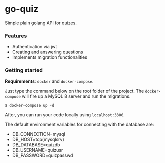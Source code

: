 # go-quiz

Simple plain golang API for quizes.

### Features

- Authentication via jwt
- Creating and answering questions
- Implements migration functionalities

### Getting started

**Requirements**: `docker` and `docker-compose`.

Just type the command below on the root folder of the project. The `docker-compose`
will fire up a MySQL 8 server and run the migrations.

    $ docker-compose up -d

After, you can run your code locally using `localhost:3306`.

The default environment variables for connecting with the database are:

- DB_CONNECTION=mysql
- DB_HOST=tcp(mysqlsrv)
- DB_DATABASE=quizdb
- DB_USERNAME=quizusr
- DB_PASSWORD=quizpasswd
